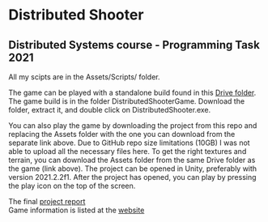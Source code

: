 # Distributed Shooter

## Distributed Systems course - Programming Task 2021

All my scipts are in the Assets/Scripts/ folder.

The game can be played with a standalone build found in this [Drive folder](https://drive.google.com/drive/u/0/folders/1cq5aZR8VzU6vppwpf5q_s0CJaZd1FA2-). The game build is in the folder DistributedShooterGame. Download the folder, extract it, and double click on DistributedShooter.exe.   

You can also play the game by downloading the project from this repo and replacing the Assets folder with the one you can download from the separate link above. Due to GitHub repo size limitations (10GB) I was not able to upload all the necessary files here. To get the right textures and terrain, you can download the Assets folder from the same Drive folder as the game (link above). The project can be opened in Unity, preferably with version 2021.2.2f1. After the project has opened, you can play by pressing the play icon on the top of the screen.  

The final [project report](https://docs.google.com/document/d/1Y667sHizHCqbZ74C8EBlDwTeMErk6T3g/)  
Game information is listed at the [website](http://128.214.253.86/api/)  


